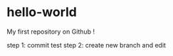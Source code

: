 # hello-world
My first repository on Github !

step 1: commit test
step 2: create new branch and edit
